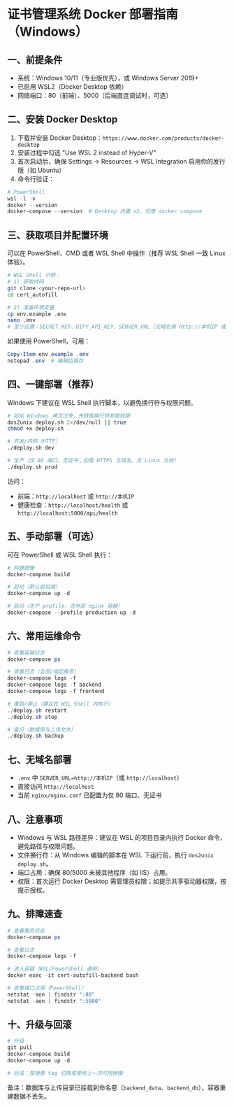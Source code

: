 # 证书管理系统 Docker 部署指南（Windows）

## 一、前提条件
- 系统：Windows 10/11（专业版优先），或 Windows Server 2019+
- 已启用 WSL2（Docker Desktop 依赖）
- 网络端口：80（前端）、5000（后端直连调试时，可选）

## 二、安装 Docker Desktop
1. 下载并安装 Docker Desktop：`https://www.docker.com/products/docker-desktop`
2. 安装过程中勾选 "Use WSL 2 instead of Hyper-V"
3. 首次启动后，确保 Settings -> Resources -> WSL Integration 启用你的发行版（如 Ubuntu）
4. 命令行验证：
```powershell
# PowerShell
wsl -l -v
docker --version
docker-compose --version  # Desktop 内置 v2，可用 docker compose
```

## 三、获取项目并配置环境
可以在 PowerShell、CMD 或者 WSL Shell 中操作（推荐 WSL Shell 一致 Linux 体验）。

```bash
# WSL Shell 示例：
# 1) 获取代码
git clone <your-repo-url>
cd cert_autofill

# 2) 准备环境变量
cp env.example .env
nano .env
# 至少设置：SECRET_KEY、DIFY_API_KEY、SERVER_URL（无域名用 http://本机IP 或 http://WSL分配的IP）
```

如果使用 PowerShell，可用：
```powershell
Copy-Item env.example .env
notepad .env  # 编辑后保存
```

## 四、一键部署（推荐）
Windows 下建议在 WSL Shell 执行脚本，以避免换行符与权限问题。
```bash
# 如从 Windows 拷贝过来，先转换换行符并赋权限
dos2unix deploy.sh 2>/dev/null || true
chmod +x deploy.sh

# 开发/内网（HTTP）
./deploy.sh dev

# 生产（仅 80 端口、无证书；如需 HTTPS 与域名，见 Linux 文档）
./deploy.sh prod
```

访问：
- 前端：`http://localhost` 或 `http://本机IP`
- 健康检查：`http://localhost/health` 或 `http://localhost:5000/api/health`

## 五、手动部署（可选）
可在 PowerShell 或 WSL Shell 执行：
```powershell
# 构建镜像
docker-compose build

# 启动（默认前后端）
docker-compose up -d

# 启动（生产 profile，含外部 nginx 容器）
docker-compose --profile production up -d
```

## 六、常用运维命令
```powershell
# 查看容器状态
docker-compose ps

# 查看日志（全部/指定服务）
docker-compose logs -f
docker-compose logs -f backend
docker-compose logs -f frontend

# 重启/停止（建议在 WSL Shell 内执行）
./deploy.sh restart
./deploy.sh stop

# 备份（数据库与上传文件）
./deploy.sh backup
```

## 七、无域名部署
- `.env` 中 `SERVER_URL=http://本机IP`（或 `http://localhost`）
- 直接访问 `http://localhost`
- 当前 `nginx/nginx.conf` 已配置为仅 80 端口、无证书

## 八、注意事项
- Windows 与 WSL 路径差异：建议在 WSL 的项目目录内执行 Docker 命令，避免路径与权限问题。
- 文件换行符：从 Windows 编辑的脚本在 WSL 下运行前，执行 `dos2unix deploy.sh`。
- 端口占用：确保 80/5000 未被其他程序（如 IIS）占用。
- 权限：首次运行 Docker Desktop 需管理员权限；如提示共享驱动器权限，按提示授权。

## 九、排障速查
```powershell
# 查看服务状态
docker-compose ps

# 查看日志
docker-compose logs -f

# 进入容器（WSL/PowerShell 通用）
docker exec -it cert-autofill-backend bash

# 查看端口占用（PowerShell）
netstat -aon | findstr ":80"
netstat -aon | findstr ":5000"
```

## 十、升级与回滚
```powershell
# 升级
git pull
docker-compose build
docker-compose up -d

# 回滚：按镜像 tag 切换或使用上一次可用镜像
```

备注：数据库与上传目录已挂载到命名卷（`backend_data`、`backend_db`），容器重建数据不丢失。
